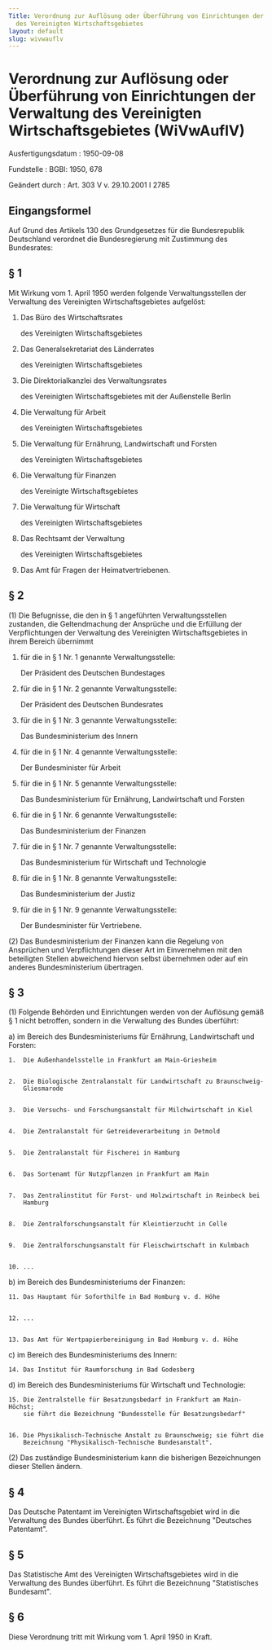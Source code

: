 ```yaml
---
Title: Verordnung zur Auflösung oder Überführung von Einrichtungen der Verwaltung
  des Vereinigten Wirtschaftsgebietes
layout: default
slug: wivwauflv
---
```


# Verordnung zur Auflösung oder Überführung von Einrichtungen der Verwaltung des Vereinigten Wirtschaftsgebietes (WiVwAuflV)

Ausfertigungsdatum
:   1950-09-08

Fundstelle
:   BGBl: 1950, 678

Geändert durch
:   Art. 303 V v. 29.10.2001 I 2785


## Eingangsformel

Auf Grund des Artikels 130 des Grundgesetzes für die Bundesrepublik
Deutschland verordnet die Bundesregierung mit Zustimmung des
Bundesrates:


## § 1

Mit Wirkung vom 1. April 1950 werden folgende Verwaltungsstellen der
Verwaltung des Vereinigten Wirtschaftsgebietes aufgelöst:

1.  Das Büro des Wirtschaftsrates

    des Vereinigten Wirtschaftsgebietes


2.  Das Generalsekretariat des Länderrates

    des Vereinigten Wirtschaftsgebietes


3.  Die Direktorialkanzlei des Verwaltungsrates

    des Vereinigten Wirtschaftsgebietes mit der Außenstelle Berlin


4.  Die Verwaltung für Arbeit

    des Vereinigten Wirtschaftsgebietes


5.  Die Verwaltung für Ernährung, Landwirtschaft und Forsten

    des Vereinigten Wirtschaftsgebietes


6.  Die Verwaltung für Finanzen

    des Vereinigte Wirtschaftsgebietes


7.  Die Verwaltung für Wirtschaft

    des Vereinigten Wirtschaftsgebietes


8.  Das Rechtsamt der Verwaltung

    des Vereinigten Wirtschaftsgebietes


9.  Das Amt für Fragen der Heimatvertriebenen.





## § 2

(1) Die Befugnisse, die den in § 1 angeführten Verwaltungsstellen
zustanden, die Geltendmachung der Ansprüche und die Erfüllung der
Verpflichtungen der Verwaltung des Vereinigten Wirtschaftsgebietes in
ihrem Bereich übernimmt

1.  für die in § 1 Nr. 1 genannte Verwaltungsstelle:

    Der Präsident des Deutschen Bundestages


2.  für die in § 1 Nr. 2 genannte Verwaltungsstelle:

    Der Präsident des Deutschen Bundesrates


3.  für die in § 1 Nr. 3 genannte Verwaltungsstelle:

    Das Bundesministerium des Innern


4.  für die in § 1 Nr. 4 genannte Verwaltungsstelle:

    Der Bundesminister für Arbeit


5.  für die in § 1 Nr. 5 genannte Verwaltungsstelle:

    Das Bundesministerium für Ernährung, Landwirtschaft und Forsten


6.  für die in § 1 Nr. 6 genannte Verwaltungsstelle:

    Das Bundesministerium der Finanzen


7.  für die in § 1 Nr. 7 genannte Verwaltungsstelle:

    Das Bundesministerium für Wirtschaft und Technologie


8.  für die in § 1 Nr. 8 genannte Verwaltungsstelle:

    Das Bundesministerium der Justiz


9.  für die in § 1 Nr. 9 genannte Verwaltungsstelle:

    Der Bundesminister für Vertriebene.




(2) Das Bundesministerium der Finanzen kann die Regelung von
Ansprüchen und Verpflichtungen dieser Art im Einvernehmen mit den
beteiligten Stellen abweichend hiervon selbst übernehmen oder auf ein
anderes Bundesministerium übertragen.


## § 3

(1) Folgende Behörden und Einrichtungen werden von der Auflösung gemäß
§ 1 nicht betroffen, sondern in die Verwaltung des Bundes überführt:

a)  im Bereich des Bundesministeriums für Ernährung, Landwirtschaft und
    Forsten:

    1.  Die Außenhandelsstelle in Frankfurt am Main-Griesheim


    2.  Die Biologische Zentralanstalt für Landwirtschaft zu Braunschweig-
        Gliesmarode


    3.  Die Versuchs- und Forschungsanstalt für Milchwirtschaft in Kiel


    4.  Die Zentralanstalt für Getreideverarbeitung in Detmold


    5.  Die Zentralanstalt für Fischerei in Hamburg


    6.  Das Sortenamt für Nutzpflanzen in Frankfurt am Main


    7.  Das Zentralinstitut für Forst- und Holzwirtschaft in Reinbeck bei
        Hamburg


    8.  Die Zentralforschungsanstalt für Kleintierzucht in Celle


    9.  Die Zentralforschungsanstalt für Fleischwirtschaft in Kulmbach


    10. ...





b)  im Bereich des Bundesministeriums der Finanzen:

    11. Das Hauptamt für Soforthilfe in Bad Homburg v. d. Höhe


    12. ...


    13. Das Amt für Wertpapierbereinigung in Bad Homburg v. d. Höhe





c)  im Bereich des Bundesministeriums des Innern:

    14. Das Institut für Raumforschung in Bad Godesberg





d)  im Bereich des Bundesministeriums für Wirtschaft und Technologie:

    15. Die Zentralstelle für Besatzungsbedarf in Frankfurt am Main-Höchst;
        sie führt die Bezeichnung "Bundesstelle für Besatzungsbedarf"


    16. Die Physikalisch-Technische Anstalt zu Braunschweig; sie führt die
        Bezeichnung "Physikalisch-Technische Bundesanstalt".







(2) Das zuständige Bundesministerium kann die bisherigen Bezeichnungen
dieser Stellen ändern.


## § 4

Das Deutsche Patentamt im Vereinigten Wirtschaftsgebiet wird in die
Verwaltung des Bundes überführt. Es führt die Bezeichnung "Deutsches
Patentamt".


## § 5

Das Statistische Amt des Vereinigten Wirtschaftsgebietes wird in die
Verwaltung des Bundes überführt. Es führt die Bezeichnung
"Statistisches Bundesamt".


## § 6

Diese Verordnung tritt mit Wirkung vom 1. April 1950 in Kraft.

